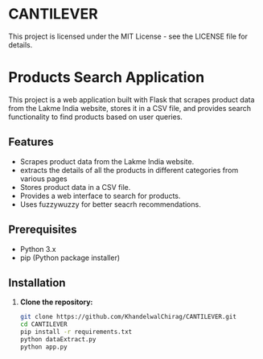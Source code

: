 # CANTILEVER

This project is licensed under the MIT License - see the LICENSE file for details.

# Products Search Application

This project is a web application built with Flask that scrapes product data from the Lakme India website, stores it in a CSV file, and provides search functionality to find products based on user queries.

## Features

- Scrapes product data from the Lakme India website.
- extracts the details of all the products in different categories from various pages
- Stores product data in a CSV file.
- Provides a web interface to search for products.
- Uses fuzzywuzzy for better seacrh recommendations.

## Prerequisites

- Python 3.x
- pip (Python package installer)

## Installation

1. **Clone the repository:**

   ```bash
   git clone https://github.com/KhandelwalChirag/CANTILEVER.git
   cd CANTILEVER
   pip install -r requirements.txt
   python dataExtract.py
   python app.py


